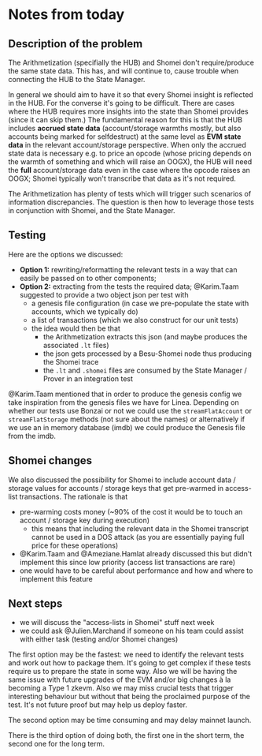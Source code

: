 # Notes from today

## Description of the problem

The Arithmetization (specifially the HUB) and Shomei don't require/produce the same state data. This has, and will continue to, cause trouble when connecting the HUB to the State Manager.

In general we should aim to have it so that every Shomei insight is reflected in the HUB. For the converse it's going to be difficult. There are cases where the HUB requires more insights into the state than Shomei provides (since it can skip them.) The fundamental reason for this is that the HUB includes **accrued state data** (account/storage warmths mostly, but also accounts being marked for selfdestruct) at the same level as **EVM state data** in the relevant account/storage perspective. When only the accrued state data is necessary e.g. to price an opcode (whose pricing depends on the warmth of something and which will raise an OOGX), the HUB will need the **full** account/storage data even in the case where the opcode raises an OOGX; Shomei typically won't transcribe that data as it's not required.

The Arithmetization has plenty of tests which will trigger such scenarios of information discrepancies. The question is then how to leverage those tests in conjunction with Shomei, and the State Manager.

## Testing

Here are the options we discussed:
- **Option 1:** rewriting/reformatting the relevant tests in a way that can easily be passed on to other components;
- **Option 2:** extracting from the tests the required data; @Karim.Taam suggested to provide a two object json per test with
    - a genesis file configuration (in case we pre-populate the state with accounts, which we typically do)
    - a list of transactions (which we also construct for our unit tests)
    - the idea would then be that
        - the Arithmetization extracts this json (and maybe produces the associated `.lt` files)
        - the json gets processed by a Besu-Shomei node thus producing the Shomei trace
        - the `.lt` and `.shomei` files are consumed by the State Manager / Prover in an integration test


@Karim.Taam mentioned that in order to produce the genesis config we take inspiration from the genesis files we have for Linea. Depending on whether our tests use Bonzai or not we could use the `streamFlatAccount` or `streamFlatStorage` methods (not sure about the names) or alternatively if we use an in memory database (imdb) we could produce the Genesis file from the imdb.

## Shomei changes

We also discussed the possibility for Shomei to include account data / storage values for accounts / storage keys that get pre-warmed in access-list transactions. The rationale is that
- pre-warming costs money (~90% of the cost it would be to touch an account / storage key during execution)
    - this means that including the relevant data in the Shomei transcript cannot be used in a DOS attack (as you are essentially paying full price for these operations)
- @Karim.Taam and @Ameziane.Hamlat already discussed this but didn't implement this since low priority (access list transactions are rare)
- one would have to be careful about performance and how and where to implement this feature

## Next steps

- we will discuss the "access-lists in Shomei" stuff next week
- we could ask @Julien.Marchand if someone on his team could assist with either task (testing and/or Shomei changes)

The first option may be the fastest: we need to identify the relevant tests and work out how to package them. It's going to get complex if these tests require us to prepare the state in some way. Also we will be having the same issue with future upgrades of the EVM and/or big changes à la becoming a Type 1 zkevm. Also we may miss crucial tests that trigger interesting behaviour but without that being the proclaimed purpose of the test. It's not future proof but may help us deploy faster.

The second option may be time consuming and may delay mainnet launch.

There is the third option of doing both, the first one in the short term, the second one for the long term.
